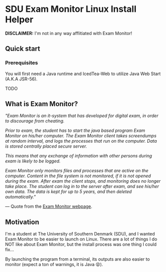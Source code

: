 # SDU Exam Monitor Linux Install Helper
**DISCLAIMER:** I'm not in any way afflitiated with Exam Monitor!

## Quick start
### Prerequisites
You will first need a Java runtime and IcedTea-Web to utilize Java Web Start (A.K.A JSR-56).

TODO

## What is Exam Monitor?

*"Exam Monitor is an it-system that has developed for digital exam, in order to discourage from cheating.*

*Prior to exam, the student has to start the java based program Exam Monitor on his/her computer. The Exam Monitor client takes screendumps at random interval, and logs the processes that run on the computer. Data is stored centrally placed secure server.*

*This means that any exchange of information with other persons during exam is likely to be logged.*

*Exam Monitor only monitors files and processes that are active on the computer. Content in the file system is not monitored, if it is not opened during the exam. After exam the client stops, and monitoring does no longer take place. The student can log in to the server after exam, and see his/her own data. The data is kept for up to 5 years, and then deleted automatically."*

 — Quote from the [Exam Monitor webpage](https://sdu.exammonitor.dk/).

## Motivation
I'm a student at The University of Southern Denmark (SDU), and I wanted Exam Monitor to be easier to launch on Linux. There are a lot of things I do NOT like about Exam Monitor, but the install process was one thing I could fix...

By launching the program from a terminal, its outputs are also easier to monitor (expect a ton of warnings, it is Java 😝).
